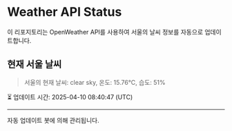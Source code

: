 
# Weather API Status

이 리포지토리는 OpenWeather API를 사용하여 서울의 날씨 정보를 자동으로 업데이트합니다.

## 현재 서울 날씨
> 서울의 현재 날씨: clear sky, 온도: 15.76°C, 습도: 51%

⏳ 업데이트 시간: 2025-04-10 08:40:47 (UTC)

---
자동 업데이트 봇에 의해 관리됩니다.
